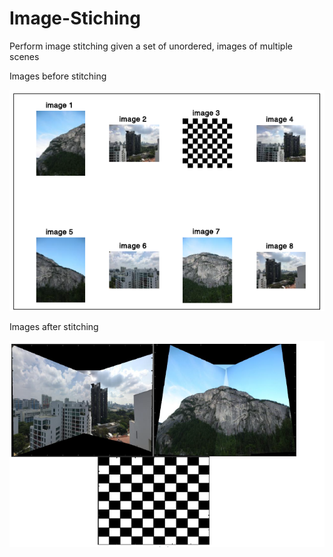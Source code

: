 # Image-Stiching

Perform image stitching given a set of unordered, images of multiple scenes

Images before stitching

![Screenshot](stitching0.PNG)

Images after stitching

![Screenshot](stitching1.PNG)
